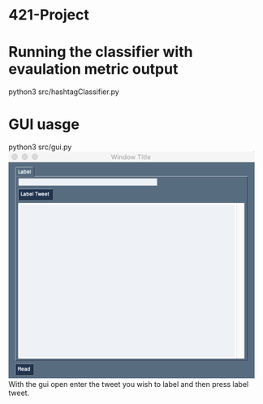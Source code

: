 # 421-Project

# Running the classifier with evaulation metric output
python3 src/hashtagClassifier.py

# GUI uasge
python3 src/gui.py
![Classification GUI](/images/gui.png)
With the gui open enter the tweet you wish to label and then press label tweet.
